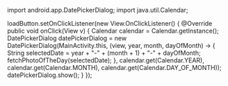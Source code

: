 import android.app.DatePickerDialog;
import java.util.Calendar;

loadButton.setOnClickListener(new View.OnClickListener() {
    @Override
    public void onClick(View v) {
        Calendar calendar = Calendar.getInstance();
        DatePickerDialog datePickerDialog = new DatePickerDialog(MainActivity.this,
            (view, year, month, dayOfMonth) -> {
                String selectedDate = year + "-" + (month + 1) + "-" + dayOfMonth;
                fetchPhotoOfTheDay(selectedDate);
            }, calendar.get(Calendar.YEAR), calendar.get(Calendar.MONTH), calendar.get(Calendar.DAY_OF_MONTH));
        datePickerDialog.show();
    }
});
